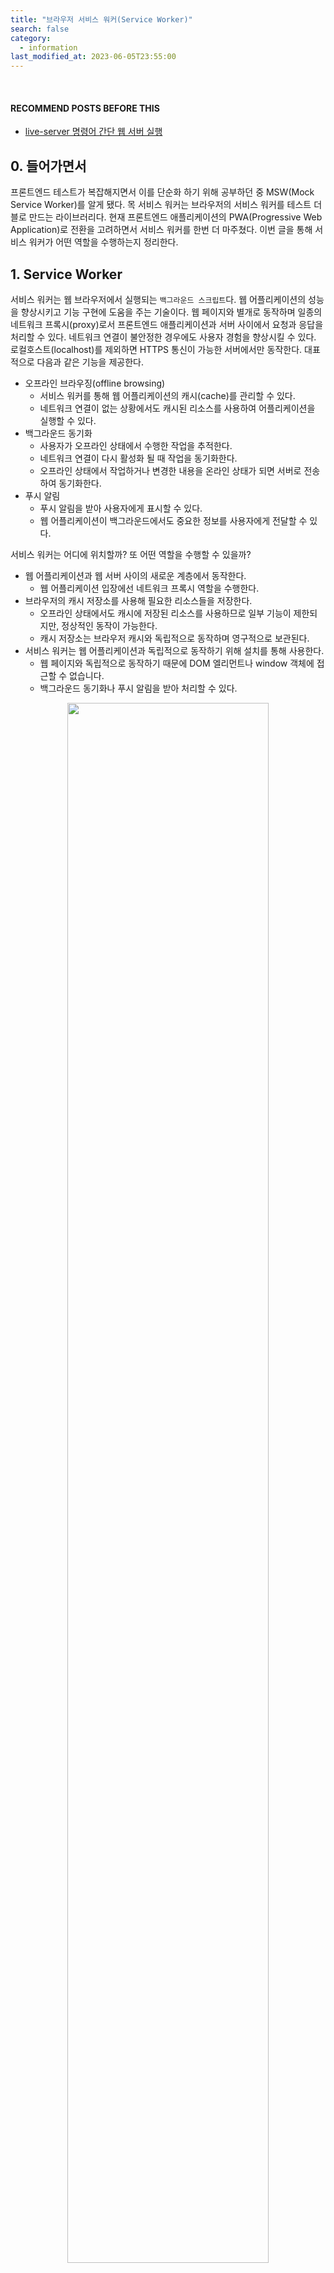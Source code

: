 ```yaml
---
title: "브라우저 서비스 워커(Service Worker)"
search: false
category:
  - information
last_modified_at: 2023-06-05T23:55:00
---
```


<br/>

#### RECOMMEND POSTS BEFORE THIS

- [live-server 명령어 간단 웹 서버 실행][live-server-link]

## 0. 들어가면서

프론트엔드 테스트가 복잡해지면서 이를 단순화 하기 위해 공부하던 중 MSW(Mock Service Worker)를 알게 됐다. 목 서비스 워커는 브라우저의 서비스 워커를 테스트 더블로 만드는 라이브러리다. 현재 프론트엔드 애플리케이션의 PWA(Progressive Web Application)로 전환을 고려하면서 서비스 워커를 한번 더 마주쳤다. 이번 글을 통해 서비스 워커가 어떤 역할을 수행하는지 정리한다.

## 1. Service Worker

서비스 워커는 웹 브라우저에서 실행되는 `백그라운드 스크립트`다. 웹 어플리케이션의 성능을 향상시키고 기능 구현에 도움을 주는 기술이다. 웹 페이지와 별개로 동작하며 일종의 네트워크 프록시(proxy)로서 프론트엔드 애플리케이션과 서버 사이에서 요청과 응답을 처리할 수 있다. 네트워크 연결이 불안정한 경우에도 사용자 경험을 향상시킬 수 있다. 로컬호스트(localhost)를 제외하면 HTTPS 통신이 가능한 서버에서만 동작한다. 대표적으로 다음과 같은 기능을 제공한다.

- 오프라인 브라우징(offline browsing)
  - 서비스 워커를 통해 웹 어플리케이션의 캐시(cache)를 관리할 수 있다.
  - 네트워크 연결이 없는 상황에서도 캐시된 리소스를 사용하여 어플리케이션을 실행할 수 있다.
- 백그라운드 동기화
  - 사용자가 오프라인 상태에서 수행한 작업을 추적한다.
  - 네트워크 연결이 다시 활성화 될 때 작업을 동기화한다.
  - 오프라인 상태에서 작업하거나 변경한 내용을 온라인 상태가 되면 서버로 전송하여 동기화한다.
- 푸시 알림
  - 푸시 알림을 받아 사용자에게 표시할 수 있다.
  - 웹 어플리케이션이 백그라운드에서도 중요한 정보를 사용자에게 전달할 수 있다.

서비스 워커는 어디에 위치할까? 또 어떤 역할을 수행할 수 있을까?

- 웹 어플리케이션과 웹 서버 사이의 새로운 계층에서 동작한다.
  - 웹 어플리케이션 입장에선 네트워크 프록시 역할을 수행한다.
- 브라우저의 캐시 저장소를 사용해 필요한 리소스들을 저장한다.
  - 오프라인 상태에서도 캐시에 저장된 리소스를 사용하므로 일부 기능이 제한되지만, 정상적인 동작이 가능한다.
  - 캐시 저장소는 브라우저 캐시와 독립적으로 동작하며 영구적으로 보관된다.
- 서비스 워커는 웹 어플리케이션과 독립적으로 동작하기 위해 설치를 통해 사용한다.
  - 웹 페이지와 독립적으로 동작하기 때문에 DOM 엘리먼트나 window 객체에 접근할 수 없습니다. 
  - 백그라운드 동기화나 푸시 알림을 받아 처리할 수 있다.

<p align="center">
  <img src="/images/posts/2023/service-worker-api-01.png" width="80%" class="image__border">
</p>

## 2. Service Worker Lifecycle and States

서비스 워커는 설치에서 활성화까지 아래와 같은 상태를 거치게 된다. 

1. installing
  - `navigator.serviceWorker.register()` 함수 호출에 의해 설치가 시작된다.
  - 서비스 워커는 installing 상태가 되며 install 이벤트 콜백 함수가 실행된다.
  - 해당 콜백 함수에서 필요한 리소스를 사전에 캐시에 저장하는 등의 작업을 처리한다.
  - 설치에 실패하는 경우 redundant 상태로 변경된다.
1. installed / waiting
  - 서비스 워커 설치가 완료되면 installed 상태가 된다.
  - 현재 활성화 된 서비스 워커가 없다면 activating 상태가 된다.
  - 현재 활성화 된 서비스 워커가 있다면 waiting 상태가 된다.
  - 현재 서비스 워커가 동작 중에 정지되는 것을 방지하고자 제어 중인 모든 웹 어플리케이션이 종료되면 대기 중인 새로운 워커로 변경된다.
  - `skipWaiting()` 함수를 통해 대기 상태 없이 즉시 새로운 서비스 워커를 사용할 수도 있다.
1. activating
  - 서비스 워커가 활성화되기 전 상태이며 activate 이벤트 콜백 함수가 실행된다.
  - HTML 문서가 서비스 워커에 의해 제어되려면 리로드(reload)되어야 하지만, `client.claim()` 함수 호출을 통해 리로드 없이 재정의할 수 있다.
1. activated
  - 서비스 워커가 활성화 된 상태이며 이 시점부터 fetch, push, sync 등의 이벤트 콜백을 받아 처리할 수 있다.
1. redundant
  - 서비스 워커가 설치 중 실패하거나 새로운 버전으로 교체되면 redundant 상태가 된다.
  - redundant 상태의 서비스 워커는 앱에 아무런 영향을 미치지 못 한다.

<p align="center">
  <img src="/images/posts/2023/service-worker-api-02.png" width="80%" class="image__border image__padding">
</p>
<center>https://www.oreilly.com/library/view/building-progressive-web/9781491961643/ch04.html</center>

## 3. Practice

서비스 워커는 이벤트 기반으로 동작한다. 이번 글에선 간단하게 fetch 이벤트를 통해 이미지를 캐싱하는 예제를 다뤄본다. 아래 목록은 서비스 워커에서 다룰 수 있는 이벤트 종류다.

- Lifecycle Events
  - install
  - activate
- Legacy Events
  - message
  - messageerror
- Functional Events
  - fetch
  - sync
  - push
  - notificationclick
  - notificationclose
  - canmakepayment
  - paymentrequest

### 3.1. index HTML

메인 화면인 `index.html` 파일을 먼저 살펴보자. 

- HTML 문서 마지막 부분에서 regsiterServiceWorker 함수를 호출해 서비스 워커를 등록한다.
  - 서비스 워커는 프로젝트 폴더에 `service-worker.js` 스크립트 파일로 존재한다.
- 두 개의 버튼이 존재하며 각 버튼은 다음과 같은 동작을 수행한다.
  - `Clear Cache` 버튼은 브라우저 캐시를 삭제하는 기능이다.
  - `Cat Image` 버튼은 고양이 이미지를 서버로부터 받아서 보여주는 기능이다.

```html
<html lang="en">

<head>
    <meta charset="UTF-8">
    <meta http-equiv="X-UA-Compatible" content="IE=edge">
    <meta name="viewport" content="width=device-width, initial-scale=1.0">
    <link rel="stylesheet" href="./style.css">
    <title>Document</title>
</head>

<body>
    <main>
        <div class="image">
            <img id="cat-image" src="https://cdn2.thecatapi.com/images/3k0.jpg" alt="cat">
        </div>
        <div class="buttons">
            <button onclick="clearCache()">Clear Cache</button>
            <button onclick="fetchCat()">Cat Image</button>
        </div>
    </main>
</body>

<script>
    function regsiterServiceWorker() {
        if ('serviceWorker' in navigator) {
            navigator.serviceWorker
                .register('./service-worker.js')
                .then(function (registration) {
                    if (registration.active && !navigator.serviceWorker.controller) {
                        window.location.reload();
                    }
                    console.log('register service worker - ', serviceWorker);
                });
        }
    }

    function clearCache() {
        if ('caches' in window) {
            return caches.keys()
                .then(function (keyList) {
                    console.log(keyList)
                    return Promise.all(keyList.map(function (key) {
                        return caches.delete(key);
                    }));
                })
        }
        return Promise.resolve();
    }

    function fetchCat() {
        fetch('https://api.thecatapi.com/v1/images/search?limit=1')
            .then(response => response.json())
            .then(data => {
                const catImage = document.querySelector("#cat-image");
                catImage.src = data[0].url;
            })
            .catch(error => console.log(error));
    }

    regsiterServiceWorker();
</script>

</html>
```

### 3.2. service-worker JavaScript

서비스 워커에서 다음과 같은 이벤트를 처리한다.

- install event
  - 서비스 워커를 설치 완료 전에 로그를 출력한다.
- activate event
  - 서비스 워커가 활성화 상태 전에 로그를 출력한다.
  - clients.claim() 함수를 호출하여 리로드 없이 서비스 워커를 활성화한다.
- fetch event
  - 네트워크 요청 이벤트를 처리한다.
  - 캐시에 데이터가 존재하면 이를 반환한다.
  - 캐시에 데이터가 존재하지 않으면 서버에 요청 후 응답을 캐시에 저장하고 이를 반환한다.

```js
self.addEventListener('install', event => {
    console.log('[Service Worker] install');
});

self.addEventListener('activate', event => {
    console.log('[Service Worker] activate');
    clients.claim();
});

self.addEventListener('fetch', fetchHandler);

function fetchHandler(event) {
    const { request } = event;
    console.log("[Service Worker] fetch ", request);
    event.respondWith(
        caches.match(request)
            .then(response => {
                return response || fetchAndCaching(request);
            })
    );
}

function fetchAndCaching(request) {
    return fetch(request)
        .then(response =>
            caches.open('my-cache')
                .then(cache => {
                    cache.put(request, response.clone());
                    return response;
                })
                .catch(error => console.log(error))
        );
}
```

### 3.3. Run Web Server

서비스 워커의 동작을 확인하기 위해 [live-server][live-server-link] 명령어로 간단하게 웹 서버를 실행한다.

```
$ live-server             

Serving "/Users/junhyunk/Desktop/2023-06-05-service-worker-api" at http://127.0.0.1:8080
Ready for changes
GET /favicon.ico 404 1.793 ms - 150
```

서비스 워커 스크립트의 동작 모습을 살펴보자.

- 등록된 서비스 워커 정보는 `개발자 도구(F12) > 애플리케이션 > Service Workers`에서 확인할 수 있다.
- 사용 중인 캐시 정보는 `개발자 도구 > 애플리케이션 > 캐시 저장공간`에서 확인할 수 있다.
- `Cat Image` 버튼 클릭 시
  - fetch 함수를 통해 API 요청 시 고양이 이미지 리소스 주소가 담긴 JSON 응답을 받는다.
  - 요청 정보를 키로 JSON 응답 캐시에 저장한다.
  - img 엘리먼트의 src 속성을 변경하면 새로운 이미지를 다운로드 받는다. 네트워크를 통해 이미지를 다운로드 받을 때도 서비스 워커의 fetch 이벤트 콜백 함수가 실행된다. 
  - 요청 정보를 키로 다운로드 받은 이미지를 캐시에 저장한다.
  - 캐시된 데이터가 있으므로 다시 버튼을 누르면 이미지 변경이 발생하지 않는다.
- `Clear Cache` 버튼 클릭 시
  - 캐시에 저장된 데이터를 모두 삭제한다.
  - 저장된 데이터가 삭제된 후 Cat Image 버튼을 누르면 이미지가 변경된다.
  - 이후에 Cat Image 버튼을 누르면 캐시된 데이터에 의해 이미지 변경이 발생하지 않는다.

<p align="center">
  <img src="/images/posts/2023/service-worker-api-03.gif" width="100%" class="image__border">
</p>

#### TEST CODE REPOSITORY

- <https://github.com/Junhyunny/blog-in-action/tree/master/2023-06-05-service-worker-api>

#### RECOMMEND NEXT POSTS

- [Mock Service Worker][mock-service-worker-link]

#### REFERENCE

- <https://developer.mozilla.org/en-US/docs/Web/API/Service_Worker_API>
- <https://developer.mozilla.org/en-US/docs/Web/API/Service_Worker_API/Using_Service_Workers>
- <https://developer.mozilla.org/en-US/docs/Web/API/Cache>
- <https://web.dev/service-worker-lifecycle/>
- <https://www.w3.org/TR/service-workers/#execution-context-events>
- <https://www.oreilly.com/library/view/building-progressive-web/9781491961643/ch04.html>
- <https://fe-developers.kakaoent.com/2022/221208-service-worker/>
- <https://jdh5202.tistory.com/817>
- <https://so-so.dev/web/service-worker/>
- <https://www.happykoo.net/@happykoo/posts/176>
- <https://www.happykoo.net/@happykoo/posts/178>
- <https://github.com/lukejacksonn/servor/issues/30>
- <https://stackoverflow.com/questions/33704791/how-do-i-uninstall-a-service-worker>
- <https://stackoverflow.com/questions/70331036/why-service-workers-fetch-event-handler-not-being-called-but-still-worked>
- <https://stackoverflow.com/questions/51597231/register-service-worker-after-hard-refresh/66816077#66816077>
- <https://www.youtube.com/watch?v=jVfXiv03y5c>

[live-server-link]: https://junhyunny.github.io/information/live-server/
[mock-service-worker-link]: https://junhyunny.github.io/information/react/test-driven-development/mock-service-worker/